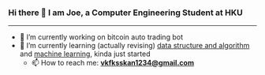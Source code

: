 ### Hi there 👋 I am Joe, a Computer Engineering Student at HKU
***
- 🔭 I’m currently working on bitcoin auto trading bot
- 🌱 I’m currently learning (actually revising) [data structure and algorithm](https://github.com/JoohanJin/DSA) and [machine learning](https://github.com/JoohanJin/AI_PRAC.git), kinda just started
  - 📫 How to reach me: **vkfksskan1234@gmail.com**
<!--
**JoohanJin/JoohanJin** is a ✨ _special_ ✨ repository because its `README.md` (this file) appears on your GitHub profile.

Here are some ideas to get you started:

- 🔭 I’m currently working on ...
- 🌱 I’m currently learning ...
- 👯 I’m looking to collaborate on ...
- 🤔 I’m looking for help with ...
- 💬 Ask me about ...
- 📫 How to reach me: ...
- 😄 Pronouns: ...
- ⚡ Fun fact: ...
-->
